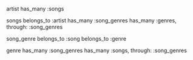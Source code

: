 

artist
has_many :songs


songs
belongs_to :artist
has_many :song_genres
has_many :genres, through: :song_genres

song_genre
belongs_to :song 
belongs_to :genre 

genre 
has_many :song_genres
has_many :songs, through: :song_genres